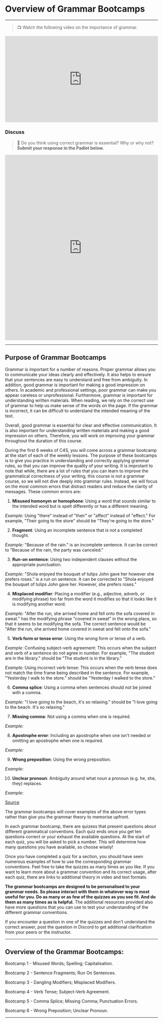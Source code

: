# Overview of Grammar Bootcamps

---

> 📺 Watch the following video on the importance of grammar.

<div style="position: relative; padding-bottom: 56.25%; height: 0;"><iframe src="https://www.youtube.com/embed/Wn_eBrIDUuc" title="YouTube video player" frameborder="0" allow="accelerometer; autoplay; clipboard-write; encrypted-media; gyroscope; picture-in-picture" allowfullscreen style="position: absolute; top: 0; left: 0; width: 100%; height: 100%;"></iframe></div>


### Discuss

> 💬 Do you think using correct grammar is essential? Why or why not? 
> **Submit your response in the Padlet below.**

<div style="border:1px solid rgba(0,0,0,0.1);border-radius:2px;box-sizing:border-box;overflow:hidden;position:relative;width:100%;background:#F4F4F4"><iframe src="https://padlet.com/curriculumpad/g7koqb9vy07ngw3o" frameborder="0" allow="camera;microphone;geolocation" style="width:100%;height:608px;display:block;padding:0;margin:0"></iframe></div>

---

## Purpose of Grammar Bootcamps

Grammar is important for a number of reasons. Proper grammar allows you to communicate your ideas clearly and effectively. It also helps to ensure that your sentences are easy to understand and free from ambiguity. In addition, good grammar is important for making a good impression on others. In academic and professional settings, poor grammar can make you appear careless or unprofessional. Furthermore, grammar is important for understanding written materials. When reading, we rely on the correct use of grammar to help us make sense of the words on the page. If the grammar is incorrect, it can be difficult to understand the intended meaning of the text.

Overall, good grammar is essential for clear and effective communication. It is also important for understanding written materials and making a good impression on others. Therefore, you will work on improving your grammar throughout the duration of this course.

During the first 6 weeks of C4S, you will come across a grammar bootcamp at the start of each of the weekly lessons. The purpose of these bootcamps is to give you practice in understanding and correctly applying grammar rules, so that you can improve the quality of your writing. It is improtant to note that while, there are a lot of rules that you can learn to improve the grammatical correctness of your writing, this course is not a grammar course, so we will not dive deeply into grammar rules. Instead, we will focus on the most common errors that distract readers and reduce the clarity of messages. These common errors are:

1. **Misused homonym or homophone**: Using a word that sounds similar to the intended word but is spelt differently or has a different meaning.

*Example:* Using "there" instead of "their" or "affect" instead of "effect." For example, "Their going to the store" should be "They're going to the store."

2. **Fragment**: Using an incomplete sentence that is not a completed thought. 

*Example:* "Because of the rain." is an incomplete sentence. It can be correct to "Because of the rain, the party was canceled."

3. **Run-on sentence**: Using two independent clauses without the appropriate punctuation.

*Example:* "Shola enjoyed the bouquet of tulips John gave her however she prefers roses." is a run on sentence. It can be corrected to "Shola enjoyed the bouquet of tulips John gave her. However, she prefers roses."

4. **Misplaced modifier**: Placing a modifier (e.g., adjective, adverb, or modifying phrase) too far from the word it modifies so that it looks like it is modifying another word.

*Example:* "After the run, she arrived home and fell onto the sofa covered in sweat." has the modifying phrase "covered in sweat" in the wrong place, so that it seems to be modifying the sofa. The correct sentence would be "After the run, she arrived home covered in sweat and fell onto the sofa."

5. **Verb form or tense error**: Using the wrong form or tense of a verb.

*Example:* Confusing subject-verb agreement: This occurs when the subject and verb of a sentence do not agree in number. For example, "The student are in the library." should be "The student is in the library."

*Example:* Using incorrect verb tense: This occurs when the verb tense does not match the time frame being described in the sentence. For example, "Yesterday I walk to the store." should be "Yesterday I walked to the store."


6. **Comma splice**: Using a comma when sentences should not be joined with a comma.

*Example:* "I love going to the beach, it's so relaxing." should be "I love going to the beach. It's so relaxing." 

7. **Missing comma**: Not using a comma when one is required. 

*Example:* 

8. **Apostrophe error**: Including an apostrophe when one isn't needed or omitting an apostrophe when one is required.

*Example:* 

9. **Wrong preposition**: Using the wrong preposition.

*Example:* 


10. **Unclear pronoun**: Ambiguity around what noun a pronoun (e.g. he, she, they) replaces.

*Example:* 

[Source](https://openoregon.pressbooks.pub/wrd/back-matter/grammar-and-style/)

The grammar bootcamps will cover examples of the above error types rather than give you the grammar theory to memorise upfront. 

In each grammar bootcamp, there are quizess that present questions about different grammatical conventions. Each quiz ends once you get ten questions correct or your exhaust the available questions. At the start of each quiz, you will be asked to pick a number. This will determine how many questions you have available, so choose wisely!

Once you have completed a quiz for a section, you should have seen numerous examples of how to use the corresponding grammar conventions. Feel free to take the quizzes as many times as you like. If you want to learn more about a grammar convention and its correct usage, after each quiz, there are links to additional theory in video and text formats. 

**The grammar bootcamps are designed to be personalised to your grammar needs. So please interact with them in whatever way is most useful for you. Do as many or as few of the quizzes as you see fit. And do them as many times as is helpful.** The additional resources provided also have more questions that you can use to test your understanding of the different grammar conventions.

If you encounter a question in one of the quizzes and don't understand the correct answer, post the question in Discord to get additional clarification from your peers or the instructor.

---

## Overview of the Grammar Bootcamps:

Bootcamp 1 - Misused Words; Spelling; Capitalisation.

Bootcamp 2 - Sentence Fragments; Run On Sentences.

Bootcamp 3 - Dangling Modifiers; Misplaced Modifiers.

Bootcamp 4 - Verb Tense; Subject-Verb Agreement.

Bootcamp 5 - Comma Splice; Missing Comma; Punctuation Errors.

Bootcamp 6 - Wrong Preposition; Unclear Pronoun.

---
